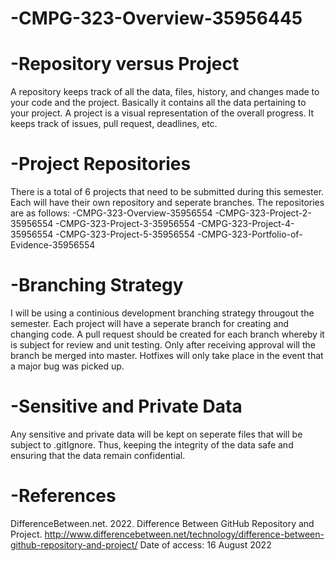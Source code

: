 # -CMPG-323-Overview-35956445

# -Repository versus Project
A repository keeps track of all the data, files, history, and changes made to your code and the project. Basically it contains all the data pertaining to your project. A project is a visual representation of the overall progress. It keeps track of issues, pull request, deadlines, etc. 

# -Project Repositories
There is a total of 6 projects that need to be submitted during this semester. Each will have their own repository and seperate branches. The repositories are as follows:
  -CMPG-323-Overview-35956554
  -CMPG-323-Project-2-35956554
  -CMPG-323-Project-3-35956554
  -CMPG-323-Project-4-35956554
  -CMPG-323-Project-5-35956554
  -CMPG-323-Portfolio-of-Evidence-35956554
  
# -Branching Strategy
I will be using a continious development branching strategy througout the semester. Each project will have a seperate branch for creating and changing code. A pull request should be created for each branch whereby it is subject for review and unit testing. Only after receiving approval will the branch be merged into master. Hotfixes will only take place in the event that a major bug was picked up.

# -Sensitive and Private Data
Any sensitive and private data will be kept on seperate files that will be subject to .gitIgnore. Thus, keeping the integrity of the data safe and ensuring that the data remain confidential.

# -References
DifferenceBetween.net. 2022. Difference Between GitHub Repository and Project. http://www.differencebetween.net/technology/difference-between-github-repository-and-project/ Date of access: 16 August 2022
